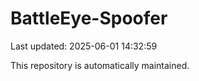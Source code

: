 # BattleEye-Spoofer

Last updated: 2025-06-01 14:32:59

This repository is automatically maintained.
